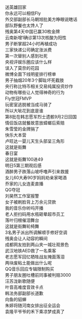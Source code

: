 送英雄回家  
你永远可以相信Fly  
外交部副部长马朝旭批美方睁眼说瞎话  
部队野餐也太馋人了  
残奥第4天中国已赢30枚金牌  
云南新增1确诊第13次核酸为阳性  
男子断掌超24小时再植成功  
三家快递公司确定涨派费  
第一次替别人感到社死  
央视评娱乐圈应该什么样  
误入了莫奈的花园  
微博全面下线明星排行榜单  
男子抽烟20年3个脚趾坏死截肢  
央行称比特币相关交易纯属投资炒作  
动物有哪些让人觉得神奇的行为  
Fly世冠FMVP  
玩密室逃脱被当成马骑了  
所以大呲花到底是谁  
第8批在韩志愿军烈士遗骸9月2日回国  
情侣饭店就餐故意放蟑螂后索赔  
朱雪莹的金牌捐了  
快乐大本营  
卢旺达一婴儿天生头部呈三角形  
这就是街舞  
春日宴  
这就是街舞100进49  
明日5第三期观后感  
酒醉男子跌落山坡呼噜声引来救援  
女儿60大寿90岁妈妈劝亲家喝酒  
乔家的儿女连麦直播  
QG夺冠  
刘昊然工作室报警  
女子被刷脸背上万余元贷款  
我的音乐你听吗开播  
老人拒扫码用水瓶砸晕超市员工  
落叶归根催泪舞台  
这就是街舞轮椅舞  
3名男子派出所调解顺手修好空调  
残奥会让人动容的瞬间  
成都网友拍到两山夹一城壮观景色  
武汉地铁AED救了一名乘客  
老志愿军回忆牺牲战友掩面落泪  
两块废粘土能做出什么呢  
QQ音乐回应专辑限制购买  
男子朋友圈吐槽前同事被判赔3000  
汪苏泷新歌随便  
叶音高难度音效卡点  
韩法务部副部长道歉  
向鱼的貂蝉  
朱婷将随河南女排出征全运会  
袁隆平爷爷的禾下乘凉梦成真了  
